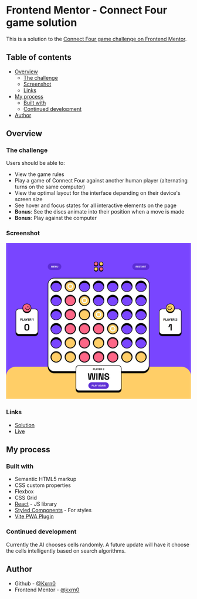 # Frontend Mentor - Connect Four game solution

This is a solution to the [Connect Four game challenge on Frontend Mentor](https://www.frontendmentor.io/challenges/connect-four-game-6G8QVH923s).

## Table of contents

- [Overview](#overview)
  - [The challenge](#the-challenge)
  - [Screenshot](#screenshot)
  - [Links](#links)
- [My process](#my-process)
  - [Built with](#built-with)
  - [Continued development](#continued-development)
- [Author](#author)

## Overview

### The challenge

Users should be able to:

- View the game rules
- Play a game of Connect Four against another human player (alternating turns on the same computer)
- View the optimal layout for the interface depending on their device's screen size
- See hover and focus states for all interactive elements on the page
- **Bonus**: See the discs animate into their position when a move is made
- **Bonus**: Play against the computer

### Screenshot

![](./shot.png)

### Links

- [Solution](https://github.com/kxrn0/Connect-Four)
- [Live](https://kxrn0.github.io/Connect-Four/)

## My process

### Built with

- Semantic HTML5 markup
- CSS custom properties
- Flexbox
- CSS Grid
- [React](https://reactjs.org/) - JS library
- [Styled Components](https://styled-components.com/) - For styles
- [Vite PWA Plugin](https://vite-pwa-org.netlify.app/)

### Continued development

Currently the AI chooses cells randomly. A future update will have it choose the cells intelligently based on search algorithms.

## Author

- Github - [@Kxrn0](https://github.com/kxrn0)
- Frontend Mentor - [@kxrn0](https://www.frontendmentor.io/profile/kxrn0)
